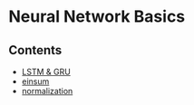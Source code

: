 # Neural Network Basics

## Contents

- [LSTM & GRU](lstm_gru.md)
- [einsum](einsum.md)
- [normalization](normalization.md)